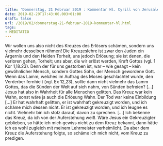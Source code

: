 ```yaml
---
title: 'Donnerstag, 21 Februar 2019 : Kommentar Hl. Cyrill von Jerusalem'
date: 2019-02-20T17:43:00.003+01:00
draft: false
url: /2019/02/donnerstag-21-februar-2019-kommentar-hl.html
tags: 
- MEDITATIO
---
```


Wir wollen uns also nicht des Kreuzes des Erlösers schämen, sondern uns vielmehr desselben rühmen! Die Kreuzeslehre ist zwar den Juden ein Ärgernis und den Heiden Torheit, uns jedoch Erlösung; sie ist denen, die verloren gehen, Torheit; uns aber, die wir erlöst werden, Kraft Gottes (vgl. 1 Kor 1,18.23). Denn der für uns gestorben ist, war – wie gesagt – kein gewöhnlicher Mensch, sondern Gottes Sohn, der Mensch gewordene Gott. Wenn das Lamm, welches im Auftrag des Moses geschlachtet wurde, den Verderber fernhielt (vgl. Ex 12,23), sollte dann nicht vielmehr das Lamm Gottes, das die Sünden der Welt auf sich nahm, von Sünden befreien? \[...\] Jesus hat also in Wahrheit für alle Menschen gelitten. Das Kreuz war kein Wahn, sonst wäre ja auch die Erlösung Wahn. Der Tod war keine Einbildung \[...\] Er hat wahrhaft gelitten, er ist wahrhaft gekreuzigt worden, und ich schäme mich dessen nicht. Er ist gekreuzigt worden, und ich leugne es nicht. Vielmehr bin ich stolz darauf, davon zu sprechen. \[...\] Ich bekenne das Kreuz, da ich von der Auferstehung weiß. Wäre Jesus ein Gekreuzigter geblieben, so hätte ich mich gewiss nicht zu dem Kreuz bekannt, dann hätte ich es wohl zugleich mit meinem Lehrmeister verheimlicht. Da aber dem Kreuz die Auferstehung folgte, so schäme ich mich nicht, vom Kreuz zu predigen.